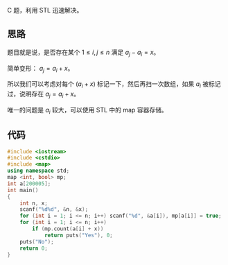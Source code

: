 C 题，利用 STL 迅速解决。

## 思路

题目就是说，是否存在某个 $1 \le i,j\le n$ 满足 $a_j - a_i = x$。

简单变形： $a_j = a_i + x$。

所以我们可以考虑对每个 $(a_i + x)$ 标记一下，然后再扫一次数组，如果 $a_i$ 被标记过，说明存在 $a_j = a_i + x$。

唯一的问题是 $a_i$ 较大，可以使用 STL 中的 map 容器存储。

## 代码

```cpp
#include <iostream>
#include <cstdio>
#include <map>
using namespace std;
map <int, bool> mp;
int a[200005];
int main()
{
	int n, x;
	scanf("%d%d", &n, &x);
	for (int i = 1; i <= n; i++) scanf("%d", &a[i]), mp[a[i]] = true;
	for (int i = 1; i <= n; i++)
		if (mp.count(a[i] + x))
			return puts("Yes"), 0;
	puts("No");
	return 0;
}
```